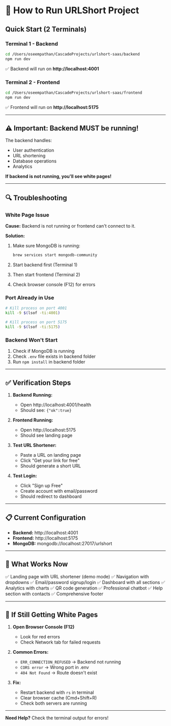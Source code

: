 # 🚀 How to Run URLShort Project

## Quick Start (2 Terminals)

### Terminal 1 - Backend
```bash
cd /Users/oseempathan/CascadeProjects/urlshort-saas/backend
npm run dev
```
✅ Backend will run on **http://localhost:4001**

### Terminal 2 - Frontend
```bash
cd /Users/oseempathan/CascadeProjects/urlshort-saas/frontend
npm run dev
```
✅ Frontend will run on **http://localhost:5175**

---

## ⚠️ Important: Backend MUST be running!

The backend handles:
- User authentication
- URL shortening
- Database operations
- Analytics

**If backend is not running, you'll see white pages!**

---

## 🔍 Troubleshooting

### White Page Issue
**Cause:** Backend is not running or frontend can't connect to it.

**Solution:**
1. Make sure MongoDB is running:
   ```bash
   brew services start mongodb-community
   ```

2. Start backend first (Terminal 1)
3. Then start frontend (Terminal 2)
4. Check browser console (F12) for errors

### Port Already in Use
```bash
# Kill process on port 4001
kill -9 $(lsof -ti:4001)

# Kill process on port 5175
kill -9 $(lsof -ti:5175)
```

### Backend Won't Start
1. Check if MongoDB is running
2. Check `.env` file exists in backend folder
3. Run `npm install` in backend folder

---

## ✅ Verification Steps

1. **Backend Running:**
   - Open http://localhost:4001/health
   - Should see: `{"ok":true}`

2. **Frontend Running:**
   - Open http://localhost:5175
   - Should see landing page

3. **Test URL Shortener:**
   - Paste a URL on landing page
   - Click "Get your link for free"
   - Should generate a short URL

4. **Test Login:**
   - Click "Sign up Free"
   - Create account with email/password
   - Should redirect to dashboard

---

## 📋 Current Configuration

- **Backend:** http://localhost:4001
- **Frontend:** http://localhost:5175
- **MongoDB:** mongodb://localhost:27017/urlshort

---

## 🎯 What Works Now

✅ Landing page with URL shortener (demo mode)
✅ Navigation with dropdowns
✅ Email/password signup/login
✅ Dashboard with all sections
✅ Analytics with charts
✅ QR code generation
✅ Professional chatbot
✅ Help section with contacts
✅ Comprehensive footer

---

## 🔧 If Still Getting White Pages

1. **Open Browser Console (F12)**
   - Look for red errors
   - Check Network tab for failed requests

2. **Common Errors:**
   - `ERR_CONNECTION_REFUSED` → Backend not running
   - `CORS error` → Wrong port in .env
   - `404 Not Found` → Route doesn't exist

3. **Fix:**
   - Restart backend with `rs` in terminal
   - Clear browser cache (Cmd+Shift+R)
   - Check both servers are running

---

**Need Help?** Check the terminal output for errors!
